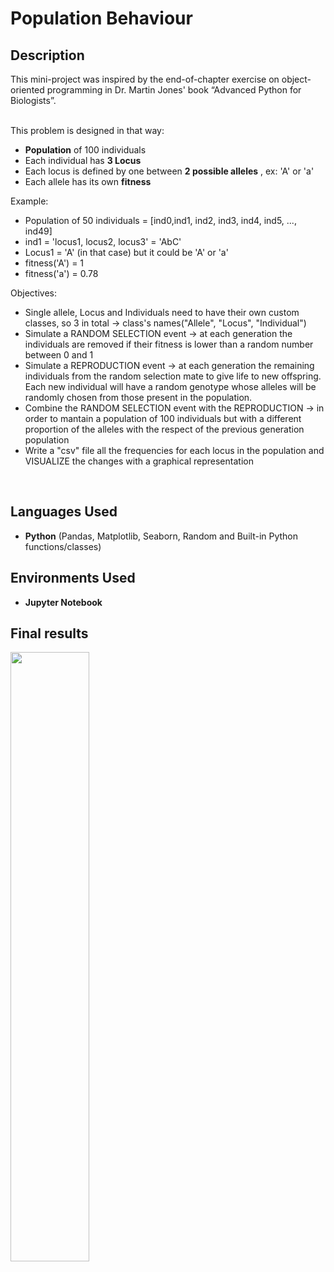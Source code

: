 <h1>Population Behaviour</h1>

<h2>Description</h2>
This mini-project was inspired by the end-of-chapter exercise on object-oriented programming in Dr. Martin Jones' book “Advanced Python for Biologists”.

</br>This problem is designed in that way:
- **Population** of 100 individuals
- Each individual has **3 Locus** 
- Each locus is defined by one between **2 possible alleles** , ex: 'A' or 'a'
- Each allele has its own **fitness**

Example:
- Population of 50 individuals = [ind0,ind1, ind2, ind3, ind4, ind5, ..., ind49]
- ind1 = 'locus1, locus2, locus3' = 'AbC'
- Locus1 = 'A' (in that case) but it could be 'A' or 'a'
- fitness('A') = 1
- fitness('a') = 0.78

Objectives:
- Single allele, Locus and Individuals need to have their own custom classes, so 3 in total -> class's names("Allele", "Locus", "Individual")
- Simulate a RANDOM SELECTION event -> at each generation the individuals are removed if their fitness is lower than a random number between 0 and 1
- Simulate a REPRODUCTION event -> at each generation the remaining individuals from the random selection mate to give life to new offspring. Each new individual will have a random genotype whose alleles will be randomly chosen from those present in the population.
- Combine the RANDOM SELECTION event with the REPRODUCTION -> in order to mantain a population of 100 individuals but with a different proportion of the alleles with the respect of the previous generation population
- Write a "csv" file all the frequencies for each locus in the population and VISUALIZE the changes with a graphical representation
<br />


<h2>Languages Used</h2>

- <b>Python</b> (Pandas, Matplotlib, Seaborn, Random and Built-in Python functions/classes)

<h2>Environments Used </h2>

- <b>Jupyter Notebook</b>

<h2>Final results</h2>
<img src="https://i.imgur.com/QFpFLtb.png" height="50%" width="50%" alt=""/>
